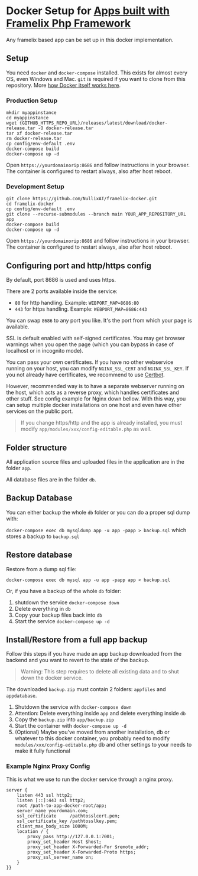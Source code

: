 # Docker Setup for [Apps built with Framelix Php Framework](https://github.com/NullixAT/framelix-core)

Any framelix based app can be set up in this docker implementation.

## Setup

You need `docker` and `docker-compose` installed. This exists for almost every OS, even Windows and Mac. `git` is
required if you want to clone from this repository.
More [how Docker itself works here](https://docs.docker.com/get-docker/).

### Production Setup

```
mkdir myappinstance
cd myappinstance
wget {GITHUB_HTTPS_REPO_URL}/releases/latest/download/docker-release.tar -O docker-release.tar
tar xf docker-release.tar
rm docker-release.tar
cp config/env-default .env
docker-compose build
docker-compose up -d
```

Open `https://yourdomainorip:8686` and follow instructions in your browser. The container is configured to restart
always, also after host reboot.

### Development Setup

```
git clone https://github.com/NullixAT/framelix-docker.git
cd framelix-docker
cp config/env-default .env
git clone --recurse-submodules --branch main YOUR_APP_REPOSITORY_URL app
docker-compose build
docker-compose up -d
```

Open `https://yourdomainorip:8686` and follow instructions in your browser. The container is configured to restart
always, also after host reboot.

## Configuring port and http/https config

By default, port 8686 is used and uses https.

There are 2 ports available inside the service:

* `80` for http handling. Example: `WEBPORT_MAP=8686:80`
* `443` for https handling. Example: `WEBPORT_MAP=8686:443`

You can swap `8686` to any port you like. It's the port from which your page is available.

SSL is default enabled with self-signed certificates. You may get browser warnings when you open the page (which you can
bypass in case of localhost or in incognito mode).

You can pass your own certificates. If you have no other webservice running on your host, you can
modify `NGINX_SSL_CERT` and `NGINX_SSL_KEY`. If you not already have certificates, we recommend to
use [Certbot](https://certbot.eff.org/).

However, recommended way is to have a separate webserver running on the host, which acts as a reverse proxy, which
handles certificates and other stuff. See config example for Nginx down bellow. With this way, you can setup multiple
docker installations on one host and even have other services on the public port.

> If you change https/http and the app is already installed, you must modify `app/modules/xxx/config-editable.php` as
> well.

## Folder structure

All application source files and uploaded files in the application are in the folder `app`.

All database files are in the folder `db`.

## Backup Database

You can either backup the whole `db` folder or you can do a proper sql dump with:

`docker-compose exec db mysqldump app -u app -papp > backup.sql` which stores a backup to `backup.sql`

## Restore database

Restore from a dump sql file:

`docker-compose exec db mysql app -u app -papp app < backup.sql`

Or, if you have a backup of the whole `db` folder:

1. shutdown the service `docker-compose down`
2. Delete everything in `db`
3. Copy your backup files back into `db`
4. Start the service `docker-compose up -d`

## Install/Restore from a full app backup

Follow this steps if you have made an app backup downloaded from the backend and you want to revert to the state of the
backup.

> Warning: This step requires to delete all existing data and to shut down the docker service.

The downloaded `backup.zip` must contain 2 folders: `appfiles` and `appdatabase`.

1. Shutdown the service with `docker-compose down`
2. Attention: Delete everything inside `app` and delete everything inside `db`
3. Copy the `backup.zip` into `app/backup.zip`
4. Start the container with `docker-compose up -d`
5. (Optional) Maybe you've moved from another installation, db or whatever to this docker container, you probably need
   to modify `modules/xxx/config-editable.php` db and other settings to your needs to make it fully functional

### Example Nginx Proxy Config

This is what we use to run the docker service through a nginx proxy.

    server {
        listen 443 ssl http2;
        listen [::]:443 ssl http2;
        root /path-to-app-docker-root/app;
        server_name yourdomain.com;
        ssl_certificate     /pathtosslcert.pem;
        ssl_certificate_key /pathtosslkey.pem;    
        client_max_body_size 1000M;
        location / {
            proxy_pass http://127.0.0.1:7001;
            proxy_set_header Host $host;
            proxy_set_header X-Forwarded-For $remote_addr;
            proxy_set_header X-Forwarded-Proto https;
            proxy_ssl_server_name on;
        }
    }}


